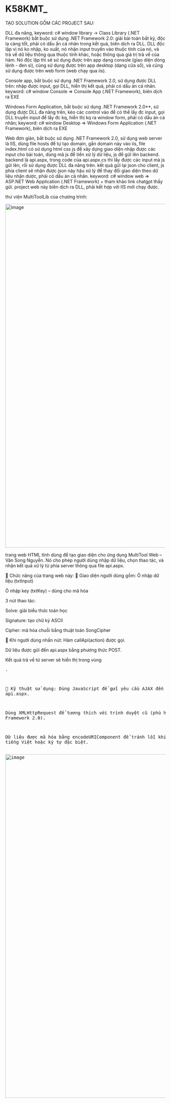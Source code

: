 # K58KMT_
TẠO SOLUTION GỒM CÁC PROJECT SAU:

DLL đa năng, keyword: c# window library -> Class Library (.NET Framework) bắt buộc sử dụng .NET Framework 2.0: giải bài toán bất kỳ, độc lạ càng tốt, phải có dấu ấn cá nhân trong kết quả, biên dịch ra DLL. DLL độc lập vì nó ko nhập, ko xuất, nó nhận input truyền vào thuộc tính của nó, và trả về dữ liệu thông qua thuộc tính khác, hoặc thông qua giá trị trả về của hàm. Nó độc lập thì sẽ sử dụng được trên app dạng console (giao diện dòng lệnh - đen sì), cũng sử dụng được trên app desktop (dạng cửa sổ), và cũng sử dụng được trên web form (web chạy qua iis).

Console app, bắt buộc sử dụng .NET Framework 2.0, sử dụng được DLL trên: nhập được input, gọi DLL, hiển thị kết quả, phải có dấu án cá nhân. keyword: c# window Console => Console App (.NET Framework), biên dịch ra EXE

Windows Form Application, bắt buộc sử dụng .NET Framework 2.0**, sử dụng được DLL đa năng trên, kéo các control vào để có thể lấy đc input, gọi DLL truyền input để lấy đc kq, hiển thị kq ra window form, phải có dấu án cá nhân; keyword: c# window Desktop => Windows Form Application (.NET Framework), biên dịch ra EXE

Web đơn giản, bắt buộc sử dụng .NET Framework 2.0, sử dụng web server là IIS, dùng file hosts để tự tạo domain, gắn domain này vào iis, file index.html có sử dụng html css js để xây dựng giao diện nhập được các input cho bài toán, dùng mã js để tiền xử lý dữ liệu, js để gửi lên backend. backend là api.aspx, trong code của api.aspx.cs thì lấy được các input mà js gửi lên, rồi sử dụng được DLL đa năng trên. kết quả gửi lại json cho client, js phía client sẽ nhận được json này hậu xử lý để thay đổi giao diện theo dữ liệu nhận dược, phải có dấu án cá nhân. keyword: c# window web => ASP.NET Web Application (.NET Framework) + tham khảo link chatgpt thầy gửi. project web này biên dịch ra DLL, phải kết hợp với IIS mới chạy được.

thư viện MultiToolLib của chương trình:

<img width="1920" height="1080" alt="image" src="https://github.com/user-attachments/assets/68bf4df4-4375-4233-bd30-f999e24b4dfb" />

trang web HTML tĩnh dùng để tạo giao diện cho ứng dụng MultiTool Web – Văn Song Nguyễn. Nó cho phép người dùng nhập dữ liệu, chọn thao tác, và nhận kết quả xử lý từ phía server thông qua file api.aspx.

🧠 Chức năng của trang web này:
🎨 Giao diện người dùng gồm:
Ô nhập dữ liệu (txtInput)

Ô nhập key (txtKey) – dùng cho mã hóa

3 nút thao tác:

Solve: giải biểu thức toán học

Signature: tạo chữ ký ASCII

Cipher: mã hóa chuỗi bằng thuật toán SongCipher

🔁 Khi người dùng nhấn nút:
Hàm callApi(action) được gọi.

Dữ liệu được gửi đến api.aspx bằng phương thức POST.

Kết quả trả về từ server sẽ hiển thị trong vùng <pre id="output">.

🔧 Kỹ thuật sử dụng:
Dùng JavaScript để gửi yêu cầu AJAX đến api.aspx.

Dùng XMLHttpRequest để tương thích với trình duyệt cũ (phù hợp .NET Framework 2.0).

Dữ liệu được mã hóa bằng encodeURIComponent để tránh lỗi khi gửi tiếng Việt hoặc ký tự đặc biệt.

<img width="1920" height="1080" alt="image" src="https://github.com/user-attachments/assets/037f7ac0-4961-4d9a-8a18-1ef17df52bde" />



